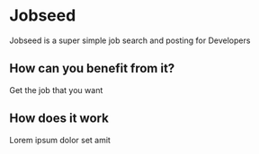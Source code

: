 # Jobseed
Jobseed is a super simple job search and posting for Developers

## How can you benefit from it?
Get the job that you want

## How does it work
Lorem ipsum dolor set amit